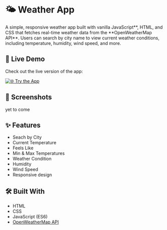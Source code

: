 # 🌤️ Weather App

A simple, responsive weather app built with vanilla JavaScript**, HTML, and CSS that fetches real-time weather data from the **OpenWeatherMap API\*\*. Users can search by city name to view current weather conditions, including temperature, humidity, wind speed, and more.

## 🚀 Live Demo

Check out the live version of the app:

[![🌐 Try the App](https://img.shields.io/badge/🌐%20Try%20the%20App-blue?style=for-the-badge)](https://jordymurgueitio.github.io/weather-app/)

## 📸 Screenshots

yet to come

## ✨ Features

- Seach by City
- Current Temperature
- Feels Like
- Min & Max Temperatures
- Weather Condition
- Humidity
- Wind Speed
- Responsive design

## 🛠️ Built With

- HTML
- CSS
- JavaScript (ES6)
- [OpenWeatherMap API](https://openweathermap.org/)
